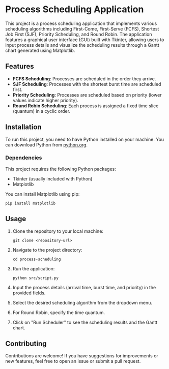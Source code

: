 # Process Scheduling Application

This project is a process scheduling application that implements various scheduling algorithms including First-Come, First-Serve (FCFS), Shortest Job First (SJF), Priority Scheduling, and Round Robin. The application features a graphical user interface (GUI) built with Tkinter, allowing users to input process details and visualize the scheduling results through a Gantt chart generated using Matplotlib.

## Features

- **FCFS Scheduling**: Processes are scheduled in the order they arrive.
- **SJF Scheduling**: Processes with the shortest burst time are scheduled first.
- **Priority Scheduling**: Processes are scheduled based on priority (lower values indicate higher priority).
- **Round Robin Scheduling**: Each process is assigned a fixed time slice (quantum) in a cyclic order.

## Installation

To run this project, you need to have Python installed on your machine. You can download Python from [python.org](https://www.python.org/downloads/).

### Dependencies

This project requires the following Python packages:

- Tkinter (usually included with Python)
- Matplotlib

You can install Matplotlib using pip:

```
pip install matplotlib
```

## Usage

1. Clone the repository to your local machine:

   ```
   git clone <repository-url>
   ```

2. Navigate to the project directory:

   ```
   cd process-scheduling
   ```

3. Run the application:

   ```
   python src/script.py
   ```

4. Input the process details (arrival time, burst time, and priority) in the provided fields.
5. Select the desired scheduling algorithm from the dropdown menu.
6. For Round Robin, specify the time quantum.
7. Click on "Run Scheduler" to see the scheduling results and the Gantt chart.

## Contributing

Contributions are welcome! If you have suggestions for improvements or new features, feel free to open an issue or submit a pull request.
